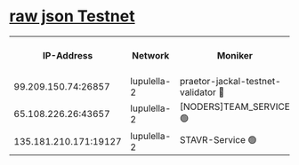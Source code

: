 [raw json Testnet](https://rpc-check.jaclalt.stavr.tech/jaclalt/rpc-jaclalt-result.json)
=

<table><tr><th>IP-Address</th><th>Network</th><th>Moniker</th><th>Latest Block Height</th><th>Earliest Block Height</th><th>Catching Up</th><th>Tx Index</th><th>Voting Power</th><th>Scan Time</th></tr><tr><td>99.209.150.74:26857</td><td>lupulella-2</td><td>praetor-jackal-testnet-validator 🔴</td><td>6347839</td><td>6247155</td><td>False</td><td>on</td><td>91</td><td>2024-01-24T18:19:30.933939548UTC</td></tr><tr><td>65.108.226.26:43657</td><td>lupulella-2</td><td>[NODERS]TEAM_SERVICE 🟢</td><td>6347840</td><td>6282001</td><td>False</td><td>on</td><td>0</td><td>2024-01-24T18:19:39.546780083UTC</td></tr><tr><td>135.181.210.171:19127</td><td>lupulella-2</td><td>STAVR-Service 🟢</td><td>6347839</td><td>6346001</td><td>False</td><td>on</td><td>0</td><td>2024-01-24T18:19:30.225181136UTC</td></tr></table>
